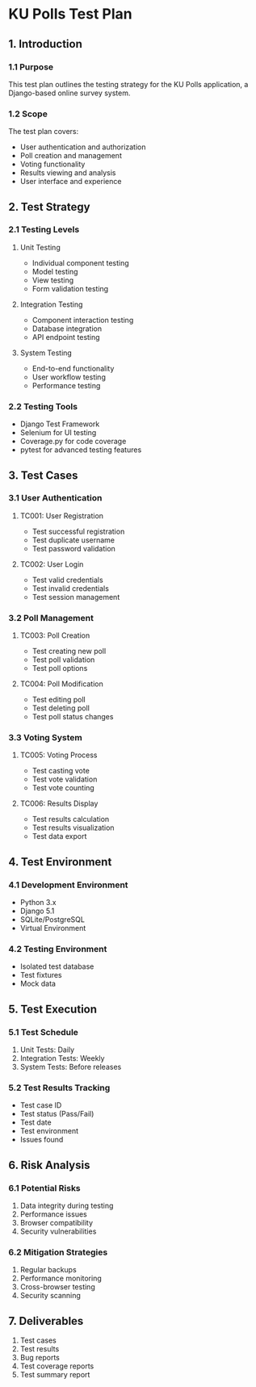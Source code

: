 # KU Polls Test Plan

## 1. Introduction
### 1.1 Purpose
This test plan outlines the testing strategy for the KU Polls application, a Django-based online survey system.

### 1.2 Scope
The test plan covers:
- User authentication and authorization
- Poll creation and management
- Voting functionality
- Results viewing and analysis
- User interface and experience

## 2. Test Strategy
### 2.1 Testing Levels
1. Unit Testing
   - Individual component testing
   - Model testing
   - View testing
   - Form validation testing

2. Integration Testing
   - Component interaction testing
   - Database integration
   - API endpoint testing

3. System Testing
   - End-to-end functionality
   - User workflow testing
   - Performance testing

### 2.2 Testing Tools
- Django Test Framework
- Selenium for UI testing
- Coverage.py for code coverage
- pytest for advanced testing features

## 3. Test Cases

### 3.1 User Authentication
1. TC001: User Registration
   - Test successful registration
   - Test duplicate username
   - Test password validation

2. TC002: User Login
   - Test valid credentials
   - Test invalid credentials
   - Test session management

### 3.2 Poll Management
1. TC003: Poll Creation
   - Test creating new poll
   - Test poll validation
   - Test poll options

2. TC004: Poll Modification
   - Test editing poll
   - Test deleting poll
   - Test poll status changes

### 3.3 Voting System
1. TC005: Voting Process
   - Test casting vote
   - Test vote validation
   - Test vote counting

2. TC006: Results Display
   - Test results calculation
   - Test results visualization
   - Test data export

## 4. Test Environment
### 4.1 Development Environment
- Python 3.x
- Django 5.1
- SQLite/PostgreSQL
- Virtual Environment

### 4.2 Testing Environment
- Isolated test database
- Test fixtures
- Mock data

## 5. Test Execution
### 5.1 Test Schedule
1. Unit Tests: Daily
2. Integration Tests: Weekly
3. System Tests: Before releases

### 5.2 Test Results Tracking
- Test case ID
- Test status (Pass/Fail)
- Test date
- Test environment
- Issues found

## 6. Risk Analysis
### 6.1 Potential Risks
1. Data integrity during testing
2. Performance issues
3. Browser compatibility
4. Security vulnerabilities

### 6.2 Mitigation Strategies
1. Regular backups
2. Performance monitoring
3. Cross-browser testing
4. Security scanning

## 7. Deliverables
1. Test cases
2. Test results
3. Bug reports
4. Test coverage reports
5. Test summary report 